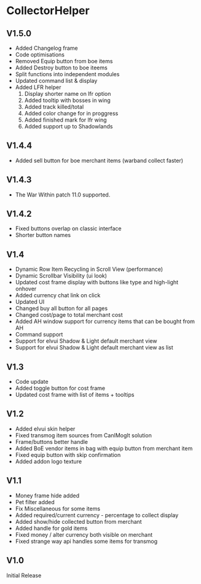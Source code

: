 # CollectorHelper

## V1.5.0
- Added Changelog frame
- Code optimisations
- Removed Equip button from boe items
- Added Destroy button to boe iteems
- Split functions into independent modules
- Updated command list & display
- Added LFR helper
    1. Display shorter name on lfr option
    2. Added tooltip with bosses in wing
    3. Added track killed/total
    4. Added color change for in proggress
    5. Added finished mark for lfr wing
    6. Added support up to Shadowlands

## V1.4.4
- Added sell button for boe merchant items (warband collect faster)

## V1.4.3
- The War Within patch 11.0 supported.

## V1.4.2
- Fixed buttons overlap on classic interface
- Shorter button names

## V1.4
- Dynamic Row Item Recycling in Scroll View (performance)
- Dynamic Scrollbar Visibility (ui look)
- Updated cost frame display with buttons like type and high-light onhover
- Added currency chat link on click
- Updated UI
- Changed buy all button for all pages
- Changed cost/page to total merchant cost
- Added AH window support for currency items that can be bought from AH
- Command support
- Support for elvui Shadow & Light default merchant view
- Support for elvui Shadow & Light default merchant view as list

## V1.3
- Code update
- Added toggle button for cost frame
- Updated cost frame with list of items + tooltips

## V1.2
- Added elvui skin helper
- Fixed transmog item sources from CanIMogIt solution
- Frame/buttons better handle
- Added BoE vendor items in bag with equip button from merchant item 
- Fixed equip button with skip confirmation
- Added addon logo texture

## V1.1
- Money frame hide added
- Pet filter added
- Fix Miscellaneous for some items
- Added required/current currency - percentage to collect display
- Added show/hide collected button from merchant
- Added handle for gold items
- Fixed money / alter currency both visible on merchant
- Fixed strange way api handles some items for transmog

## V1.0 
Initial Release